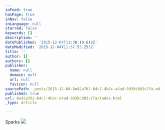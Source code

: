 ```yaml
---
inFeed: true
hasPage: true
inNav: false
inLanguage: null
starred: false
keywords: []
description: ''
datePublished: '2015-12-04T11:38:10.618Z'
dateModified: '2015-12-04T11:37:55.253Z'
title: ''
author: []
authors: []
publisher:
  name: null
  domain: null
  url: null
  favicon: null
sourcePath: _posts/2015-12-04-8e42a762-64c7-4b8c-a4ad-9035d803c7fa.md
published: true
url: 8e42a762-64c7-4b8c-a4ad-9035d803c7fa/index.html
_type: Article

---
```

Sparks
![](https://the-grid-user-content.s3-us-west-2.amazonaws.com/f19d7c73-518c-452b-a9a1-273e2c69d095.JPG)